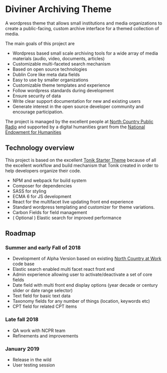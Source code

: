 # Diviner Archiving Theme

A wordpress theme that allows small institutions and media organizations to create a public-facing, custom archive interface for a themed collection of media.

The main goals of this project are

* Wordpress based small scale archiving tools for a wide array of media materials (audio, video, documents, articles)
* Customizable multi-faceted search mechanism 
* Based on open source technologies
* Dublin Core like meta data fields 
* Easy to use by smaller organizations
* Customizable theme templates and experience
* Follow wordpress standards during development
* Ensure security of data
* Write clear support documentation for new and existing users
* Generate interest in the open source developer community and encourage participation.

The project is managed by the excellent people at [North Country Public Radio](http://northcountrypublicradio.org) and supported by a digital humanities grant from the [National Endowment for Humanities](https://www.neh.gov/)

## Technology overview

This project is based on the excellent [Tonik Starter Theme](/README_Tonik.md) because of all the excellent workflow and build mechanism that Tonik created in order to help developers organize their code.

* NPM and webpack for build system
* Composer for dependencies
* SASS for styling
* ECMA 6 for JS development
* React for the multifacet live updating front end experience
* Standard wordpress templating and customizer for theme variations.
* Carbon Fields for field management
* ( Optional ) Elastic search for improved performance

## Roadmap

### Summer and early Fall of 2018

* Development of Alpha Version based on existing [North Country at Work](http://www.northcountryatwork.org/) code base
* Elastic search enabled multi facet react front end
* Admin experience allowing user to activate/deactivate a set of core fields
* Date field with multi front end display options (year decade or century slider or date range selector)
* Text field for basic text data
* Taxonomy fields for any number of things (location, keywords etc)
* CPT field for related CPT items

### Late fall 2018

* QA work with NCPR team
* Refinements and improvements

### January 2019

* Release in the wild
* User testing session 